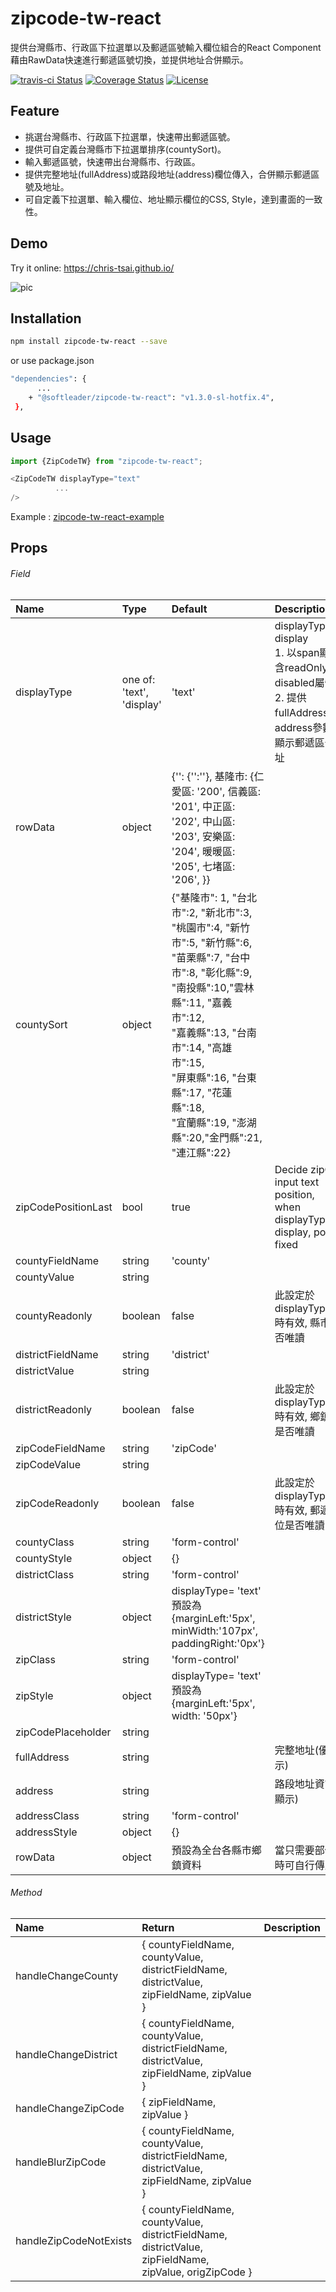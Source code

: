 # zipcode-tw-react
提供台灣縣市、行政區下拉選單以及郵遞區號輸入欄位組合的React Component  
藉由RawData快速進行郵遞區號切換，並提供地址合併顯示。

[![travis-ci Status](https://travis-ci.org/Chris-Tsai/zipcode-tw-react.svg?branch=master)](https://travis-ci.org/Chris-Tsai/zipcode-tw-react.svg?branch=master)
[![Coverage Status](https://coveralls.io/repos/github/Chris-Tsai/zipcode-tw-react/badge.svg?branch=master&service=github)](https://coveralls.io/github/Chris-Tsai/zipcode-tw-react?branch=master)
[![License](https://img.shields.io/github/license/mashape/apistatus.svg)](https://github.com/Chris-Tsai/zipcode-tw-react/blob/master/LICENSE)


## Feature
 - 挑選台灣縣市、行政區下拉選單，快速帶出郵遞區號。
 - 提供可自定義台灣縣市下拉選單排序(countySort)。
 - 輸入郵遞區號，快速帶出台灣縣市、行政區。
 - 提供完整地址(fullAddress)或路段地址(address)欄位傳入，合併顯示郵遞區號及地址。
 - 可自定義下拉選單、輸入欄位、地址顯示欄位的CSS, Style，達到畫面的一致性。


## Demo
Try it online: https://chris-tsai.github.io/

![pic](demo.png)

## Installation

```bash
npm install zipcode-tw-react --save
```
or use package.json

```bash
"dependencies": {
      ...
    + "@softleader/zipcode-tw-react": "v1.3.0-sl-hotfix.4",
 },
```

## Usage

```javascript
import {ZipCodeTW} from "zipcode-tw-react";

<ZipCodeTW displayType="text"
          ...
/>
```
Example : [zipcode-tw-react-example](https://github.com/Chris-Tsai/zipcode-tw-react/tree/master/_example) 

## Props

###### Field

 Name | Type | Default | Description
:--- | :--- | :--- | :---
displayType| one of: 'text', 'display' | 'text' | displayType= display<br/>1. 以span顯示且包含readOnly & disabled屬性<br/>2. 提供fullAddress、address參數合併顯示郵遞區號及地址
rowData| object | {'': {'':''}, 基隆市: {仁愛區: '200', 信義區: '201', 中正區: '202', 中山區: '203', 安樂區: '204', 暖暖區: '205', 七堵區: '206', }}|
countySort| object | {"基隆市": 1, "台北市":2, "新北市":3, <br/>"桃園市":4, "新竹市":5, "新竹縣":6,<br/> "苗栗縣":7, "台中市":8, "彰化縣":9,<br/> "南投縣":10,"雲林縣":11, "嘉義市":12,<br/> "嘉義縣":13, "台南市":14, "高雄市":15,<br/> "屏東縣":16, "台東縣":17, "花蓮縣":18,<br/> "宜蘭縣":19, "澎湖縣":20,"金門縣":21,<br/> "連江縣":22}|
zipCodePositionLast| bool | true| Decide zipCode input text position, <br/>when displayType= display, position is fixed 
countyFieldName | string |'county' |
countyValue | string | |
countyReadonly | boolean | false | 此設定於 displayType='text' 時有效, 縣市欄位是否唯讀
districtFieldName | string |'district' |
districtValue | string | |
districtReadonly | boolean | false | 此設定於 displayType='text' 時有效, 鄉鎮區欄位是否唯讀
zipCodeFieldName | string |'zipCode' |
zipCodeValue | string | |
zipCodeReadonly | boolean | false | 此設定於 displayType='text' 時有效, 郵遞區號欄位是否唯讀
countyClass | string |'form-control' |
countyStyle | object | {} |
districtClass | string |'form-control' |
districtStyle | object | displayType= 'text'<br/>預設為 {marginLeft:'5px', minWidth:'107px', paddingRight:'0px'} |
zipClass | string | 'form-control'|
zipStyle | object | displayType= 'text'<br/>預設為 {marginLeft:'5px', width: '50px'}|
zipCodePlaceholder | string | |
fullAddress | string | | 完整地址(優化顯示)
address | string | | 路段地址資訊(優化顯示)
addressClass | string | 'form-control'|
addressStyle | object | {} |
rowData | object | 預設為全台各縣市鄉鎮資料 | 當只需要部份資料時可自行傳入

###### Method

 Name | Return | Description
 :---  | :--- | :--- 
 handleChangeCounty | { countyFieldName, countyValue, <br/>districtFieldName, districtValue, <br/>zipFieldName, zipValue }
 handleChangeDistrict | { countyFieldName, countyValue, <br/>districtFieldName, districtValue, <br/>zipFieldName, zipValue }
 handleChangeZipCode | { zipFieldName, zipValue }
 handleBlurZipCode | { countyFieldName, countyValue, <br/>districtFieldName, districtValue, <br/>zipFieldName, zipValue }
 handleZipCodeNotExists | { countyFieldName, countyValue, <br/>districtFieldName, districtValue, <br/>zipFieldName, zipValue, origZipCode }

<!--
## Stargazers over time
[![Stargazers over time](https://starcharts.herokuapp.com/Chris-Tsai/zipcode-tw-react.svg)](https://starcharts.herokuapp.com/Chris-Tsai/zipcode-tw-react)
-->
